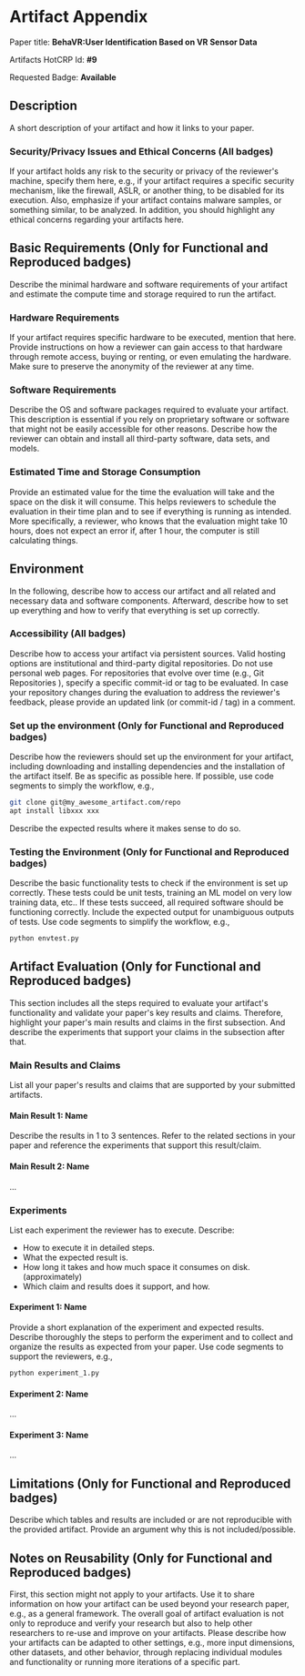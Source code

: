 # Artifact Appendix

Paper title: **BehaVR:User Identification Based on VR Sensor Data**

Artifacts HotCRP Id: **#9** 

Requested Badge: **Available**

## Description
A short description of your artifact and how it links to your paper.

### Security/Privacy Issues and Ethical Concerns (All badges)
If your artifact holds any risk to the security or privacy of the reviewer's machine, specify them here, e.g., if your artifact requires a specific security mechanism, like the firewall, ASLR, or another thing, to be disabled for its execution.
Also, emphasize if your artifact contains malware samples, or something similar, to be analyzed.
In addition, you should highlight any ethical concerns regarding your artifacts here.

## Basic Requirements (Only for Functional and Reproduced badges)
Describe the minimal hardware and software requirements of your artifact and estimate the compute time and storage required to run the artifact.

### Hardware Requirements
If your artifact requires specific hardware to be executed, mention that here.
Provide instructions on how a reviewer can gain access to that hardware through remote access, buying or renting, or even emulating the hardware.
Make sure to preserve the anonymity of the reviewer at any time.

### Software Requirements
Describe the OS and software packages required to evaluate your artifact.
This description is essential if you rely on proprietary software or software that might not be easily accessible for other reasons.
Describe how the reviewer can obtain and install all third-party software, data sets, and models.

### Estimated Time and Storage Consumption
Provide an estimated value for the time the evaluation will take and the space on the disk it will consume. 
This helps reviewers to schedule the evaluation in their time plan and to see if everything is running as intended.
More specifically, a reviewer, who knows that the evaluation might take 10 hours, does not expect an error if, after 1 hour, the computer is still calculating things.

## Environment 
In the following, describe how to access our artifact and all related and necessary data and software components.
Afterward, describe how to set up everything and how to verify that everything is set up correctly.

### Accessibility (All badges)
Describe how to access your artifact via persistent sources.
Valid hosting options are institutional and third-party digital repositories.
Do not use personal web pages.
For repositories that evolve over time (e.g., Git Repositories ), specify a specific commit-id or tag to be evaluated.
In case your repository changes during the evaluation to address the reviewer's feedback, please provide an updated link (or commit-id / tag) in a comment.

### Set up the environment (Only for Functional and Reproduced badges)
Describe how the reviewers should set up the environment for your artifact, including downloading and installing dependencies and the installation of the artifact itself.
Be as specific as possible here.
If possible, use code segments to simply the workflow, e.g.,

```bash
git clone git@my_awesome_artifact.com/repo
apt install libxxx xxx
```
Describe the expected results where it makes sense to do so.

### Testing the Environment (Only for Functional and Reproduced badges)
Describe the basic functionality tests to check if the environment is set up correctly.
These tests could be unit tests, training an ML model on very low training data, etc..
If these tests succeed, all required software should be functioning correctly.
Include the expected output for unambiguous outputs of tests.
Use code segments to simplify the workflow, e.g.,
```bash
python envtest.py
```

## Artifact Evaluation (Only for Functional and Reproduced badges)
This section includes all the steps required to evaluate your artifact's functionality and validate your paper's key results and claims.
Therefore, highlight your paper's main results and claims in the first subsection. And describe the experiments that support your claims in the subsection after that.

### Main Results and Claims
List all your paper's results and claims that are supported by your submitted artifacts.

#### Main Result 1: Name
Describe the results in 1 to 3 sentences.
Refer to the related sections in your paper and reference the experiments that support this result/claim.

#### Main Result 2: Name
...

### Experiments 
List each experiment the reviewer has to execute. Describe:
 - How to execute it in detailed steps.
 - What the expected result is.
 - How long it takes and how much space it consumes on disk. (approximately)
 - Which claim and results does it support, and how.

#### Experiment 1: Name
Provide a short explanation of the experiment and expected results.
Describe thoroughly the steps to perform the experiment and to collect and organize the results as expected from your paper.
Use code segments to support the reviewers, e.g.,
```bash
python experiment_1.py
```
#### Experiment 2: Name
...

#### Experiment 3: Name 
...

## Limitations (Only for Functional and Reproduced badges)
Describe which tables and results are included or are not reproducible with the provided artifact.
Provide an argument why this is not included/possible.

## Notes on Reusability (Only for Functional and Reproduced badges)
First, this section might not apply to your artifacts.
Use it to share information on how your artifact can be used beyond your research paper, e.g., as a general framework.
The overall goal of artifact evaluation is not only to reproduce and verify your research but also to help other researchers to re-use and improve on your artifacts.
Please describe how your artifacts can be adapted to other settings, e.g., more input dimensions, other datasets, and other behavior, through replacing individual modules and functionality or running more iterations of a specific part.
